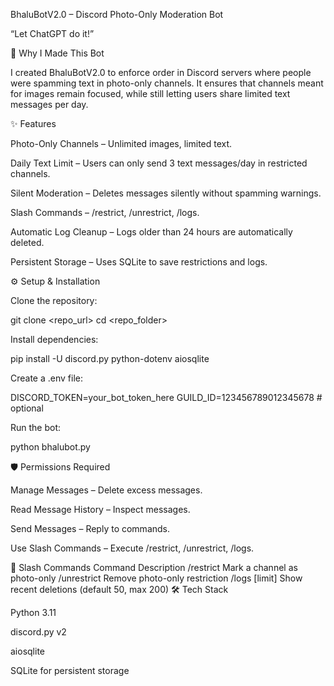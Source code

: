 BhaluBotV2.0 – Discord Photo-Only Moderation Bot

“Let ChatGPT do it!”

🎯 Why I Made This Bot

I created BhaluBotV2.0 to enforce order in Discord servers where people were spamming text in photo-only channels. It ensures that channels meant for images remain focused, while still letting users share limited text messages per day.

✨ Features

Photo-Only Channels – Unlimited images, limited text.

Daily Text Limit – Users can only send 3 text messages/day in restricted channels.

Silent Moderation – Deletes messages silently without spamming warnings.

Slash Commands – /restrict, /unrestrict, /logs.

Automatic Log Cleanup – Logs older than 24 hours are automatically deleted.

Persistent Storage – Uses SQLite to save restrictions and logs.

⚙️ Setup & Installation

Clone the repository:

git clone <repo_url>
cd <repo_folder>


Install dependencies:

pip install -U discord.py python-dotenv aiosqlite


Create a .env file:

DISCORD_TOKEN=your_bot_token_here
GUILD_ID=123456789012345678   # optional


Run the bot:

python bhalubot.py

🛡 Permissions Required

Manage Messages – Delete excess messages.

Read Message History – Inspect messages.

Send Messages – Reply to commands.

Use Slash Commands – Execute /restrict, /unrestrict, /logs.

🚀 Slash Commands
Command	Description
/restrict	Mark a channel as photo-only
/unrestrict	Remove photo-only restriction
/logs [limit]	Show recent deletions (default 50, max 200)
🛠 Tech Stack

Python 3.11

discord.py v2

aiosqlite

SQLite for persistent storage

